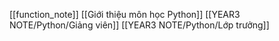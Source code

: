 [[function_note]]
[[Giới thiệu môn học Python]]
[[YEAR3 NOTE/Python/Giảng viên]]
[[YEAR3 NOTE/Python/Lớp trưởng]]